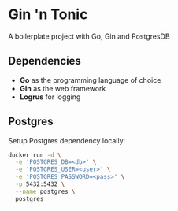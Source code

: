 # Gin 'n Tonic

A boilerplate project with Go, Gin and PostgresDB

## Dependencies
- **Go** as the programming language of choice
- **Gin** as the web framework
- **Logrus** for logging

## Postgres
Setup Postgres dependency locally:  
```bash
docker run -d \
  -e 'POSTGRES_DB=<db>' \
  -e 'POSTGRES_USER=<user>' \
  -e 'POSTGRES_PASSWORD=<pass>' \
  -p 5432:5432 \
  --name postgres \
  postgres
```
